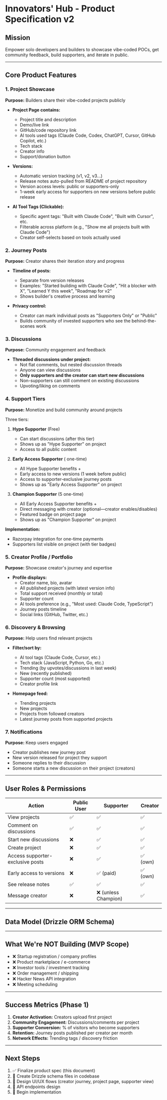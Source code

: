 # Innovators' Hub - Product Specification v2

## Mission
Empower solo developers and builders to showcase vibe-coded POCs, get community feedback, build supporters, and iterate in public.

---

## Core Product Features

### 1. Project Showcase
**Purpose:** Builders share their vibe-coded projects publicly

- **Project Page contains:**
  - Project title and description
  - Demo/live link
  - GitHub/code repository link
  - AI tools used tags (Claude Code, Codex, ChatGPT, Cursor, GitHub Copilot, etc.)
  - Tech stack
  - Creator info
  - Support/donation button

- **Versions:**
  - Automatic version tracking (v1, v2, v3...)
  - Release notes auto-pulled from README of project repository
  - Version access levels: public or supporters-only
  - 1-week early access for supporters on new versions before public release

- **AI Tool Tags (Clickable):**
  - Specific agent tags: "Built with Claude Code", "Built with Cursor", etc.
  - Filterable across platform (e.g., "Show me all projects built with Claude Code")
  - Creator self-selects based on tools actually used

### 2. Journey Posts
**Purpose:** Creator shares their iteration story and progress

- **Timeline of posts:**
  - Separate from version releases
  - Examples: "Started building with Claude Code", "Hit a blocker with X", "Learned Y this week", "Roadmap for v2"
  - Shows builder's creative process and learning
  
- **Privacy control:**
  - Creator can mark individual posts as "Supporters Only" or "Public"
  - Builds community of invested supporters who see the behind-the-scenes work

### 3. Discussions
**Purpose:** Community engagement and feedback

- **Threaded discussions under project:**
  - Not flat comments, but nested discussion threads
  - Anyone can view discussions
  - **Only supporters and the creator can start new discussions**
  - Non-supporters can still comment on existing discussions
  - Upvoting/liking on comments

### 4. Support Tiers
**Purpose:** Monetize and build community around projects

Three tiers:

1. **Hype Supporter** (Free)
   - Can start discussions (after this tier)
   - Shows up as "Hype Supporter" on project
   - Access to all public content

2. **Early Access Supporter** ( one-time)
   - All Hype Supporter benefits +
   - Early access to new versions (1 week before public)
   - Access to supporter-exclusive journey posts
   - Shows up as "Early Access Supporter" on project

3. **Champion Supporter** (5 one-time)
   - All Early Access Supporter benefits +
   - Direct messaging with creator (optional—creator enables/disables)
   - Featured badge on project page
   - Shows up as "Champion Supporter" on project

**Implementation:**
- Razorpay integration for one-time payments
- Supporters list visible on project (with tier badges)

### 5. Creator Profile / Portfolio
**Purpose:** Showcase creator's journey and expertise

- **Profile displays:**
  - Creator name, bio, avatar
  - All published projects (with latest version info)
  - Total support received (monthly or total)
  - Supporter count
  - AI tools preference (e.g., "Most used: Claude Code, TypeScript")
  - Journey posts timeline
  - Social links (GitHub, Twitter, etc.)

### 6. Discovery & Browsing
**Purpose:** Help users find relevant projects

- **Filter/sort by:**
  - AI tool tags (Claude Code, Cursor, etc.)
  - Tech stack (JavaScript, Python, Go, etc.)
  - Trending (by upvotes/discussions in last week)
  - New (recently published)
  - Supporter count (most supported)
  - Creator profile link

- **Homepage feed:**
  - Trending projects
  - New projects
  - Projects from followed creators
  - Latest journey posts from supported projects

### 7. Notifications
**Purpose:** Keep users engaged

- Creator publishes new journey post
- New version released for project they support
- Someone replies to their discussion
- Someone starts a new discussion on their project (creators)

---

## User Roles & Permissions

| Action | Public User | Supporter | Creator |
|--------|-------------|-----------|---------|
| View projects | ✅ | ✅ | ✅ |
| Comment on discussions | ✅ | ✅ | ✅ |
| Start new discussions | ❌ | ✅ | ✅ |
| Create project | ❌ | ✅ | ✅ |
| Access supporter-exclusive posts | ❌ | ✅ | ✅ (own) |
| Early access to versions | ❌ | ✅ (paid) | ✅ (own) |
| See release notes | ✅ | ✅ | ✅ |
| Message creator | ❌ | ❌ (unless Champion) | ✅ |

---

## Data Model (Drizzle ORM Schema)



---

## What We're NOT Building (MVP Scope)

- ❌ Startup registration / company profiles
- ❌ Product marketplace / e-commerce
- ❌ Investor tools / investment tracking
- ❌ Order management / shipping
- ❌ Hacker News API integration
- ❌ Meeting scheduling

---

## Success Metrics (Phase 1)

1. **Creator Activation:** Creators upload first project
2. **Community Engagement:** Discussions/comments per project
3. **Supporter Conversion:** % of visitors who become supporters
4. **Retention:** Journey posts published per creator per month
5. **Network Effects:** Trending tags / discovery friction

---

## Next Steps

1. ✅ Finalize product spec (this document)
2. 🔄 Create Drizzle schema files in codebase
3. 🔄 Design UI/UX flows (creator journey, project page, supporter view)
4. 🔄 API endpoints design
5. 🔄 Begin implementation
